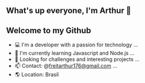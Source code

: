 ## What's up everyone, I'm Arthur 👋
## Welcome to my Github

- 💻 I'm a developer with a passion for technology ...
- 📝 I'm currently learning Javascript and Node.js ...
- 🚀 Looking for challenges and interesting projects ...
- 📫 Contact: @freitarthur176@gmail.com ...
- 🌎 Location: Brasil
